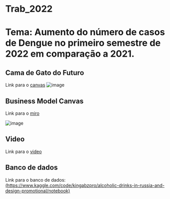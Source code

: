 # Trab_2022

# Tema: Aumento do número de casos de Dengue no primeiro semestre de 2022 em comparação a 2021.

## Cama de Gato do Futuro
Link para o [canvas](https://miro.com/welcomeonboard/WGNQbm44YUMyTzJ0dVJucUVNUmd5ZUcwS2ZDRUVWQWhLdVJPbmd6Zk9XMklHQnhKbXlJMGNWWW45aktBNU5JRHwzMDc0NDU3MzU2MzA3Mzg1MDM4fDI=?share_link_id=712173061950)
![image](https://user-images.githubusercontent.com/116168371/197400258-93d29675-0e1c-45b9-b7dc-f0e29f2befbb.png)

## Business Model Canvas
Link para o [miro](https://miro.com/welcomeonboard/WGNQbm44YUMyTzJ0dVJucUVNUmd5ZUcwS2ZDRUVWQWhLdVJPbmd6Zk9XMklHQnhKbXlJMGNWWW45aktBNU5JRHwzMDc0NDU3MzU2MzA3Mzg1MDM4fDI=?share_link_id=712173061950)

![image](https://user-images.githubusercontent.com/116168371/197401729-fdcc1b83-9e4e-4a94-a00a-f8940384faa4.png)

## Video
Link para o [video](www.youtube.com)

## Banco de dados
Link para o banco de dados: [(https://www.kaggle.com/code/kingabzpro/alcoholic-drinks-in-russia-and-design-promotional/notebook)](https://colab.research.google.com/drive/1TJLWeEGb8CdB3Z6Y9d6zLtZdL_742Tfc?usp=sharing)
